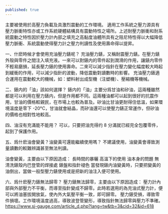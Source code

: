 ```yaml
---
published: true
---
```

主要被使用於高壓力負載及具激烈震動的工作環境。
適用工作系統之壓力源具有壓力脈衝特性亦或工作系統硬體結構具有震動特性之場所。上述耐壓力脈衝和耐系統震動之特性因於壓力計內部之填充之高黏度油體所具有之阻尼特性得以大幅降低壓力脈衝、系統震動使得壓力計之壓力判讀性及使用壽命得以提昇。

一、什麽時候才會使用充油壓力錶呢？
充油壓力錶，又稱耐震壓力錶。在壓力錶外殼與零件之間注入填充液。一來可以對錶内的零件起到潤滑的作用，讓錶内零件不輕易磨損，延長壓力錶的使用壽命。二來可以減少指針在壓力變化幅度較大時起到緩衝的作用，可以減少指針的波動，降低震動對讀數時的影響。 充油壓力錶適合運用在震動較大的機械，如：塑料射出成型機（注塑機）、壓縮機等機械。

二、錶内的「油」該如何選擇？
錶内的「油」主要分爲甘油和矽油，這兩種雖然都是可以利用在壓力錶内，但是作用都不同。這兩種油都可以起到很好的抗震作用，甘油的價格較親民，在市場上也較為普及。矽油比甘油更耐得住低溫，如果環境溫度是零下 -20°C，甘油就會結晶，而矽油還可以使壓力錶正常運作，但矽油的價格也相對性地較高。

四、油沒有充滿能不能用？
可以，只要把油充得约 8 分滿就已經完全包覆零件，起到了保護作用。

五、爲什麽油會變黃？油變黃可還能繼續使用嗎？
不建議使用，油變黃會導致測量讀數的較難辨識甚至無法判讀。

油會變黃，主要由以下原因造成：
長時間的暴曬
高溫下的使用
油本身的問題
無清洗錶殼内巴登管的焊接處
​錶盤和指針褪色
當發現錶内油變黃時，只要把變黃的油倒出，當做一般型壓力錶使用或是把新的油注入便可使用。

六、爲什麽壓力錶無法歸零？
壓力錶無法歸零，主要由以下原因造成：
壓力計內部與外部壓力不平衡，而導至指針變成不歸零。此時若選用的為充油式壓力計，便可以將油塞拔開放氣，使內外大氣壓平衡一致，即可歸零。
壓力錶受損，導致零件損壞。
​工作環境溫度過高，導致波登管變形，導致指針無法歸零與壓力不準確。
  https://www.sj-gauge.com/article_d.php?lang=tw&tb=3&cid=32&id=618